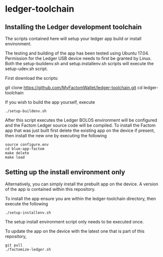 # ledger-toolchain

## Installing the Ledger development toolchain

The scripts contained here will setup your ledger app build or install environment.


The testing and building of the app has been tested using Ubuntu 17.04.  Permission for the Ledger USB device needs to first be granted by Linux.  Both the setup-buildenv.sh and setup.installenv.sh scripts will execute the setup-udev.sh script.

First download the scripts:

git clone https://github.com/MyFactomWallet/ledger-toolchain.git
cd ledger-toolchain

If you wish to build the app yourself, execute

```
./setup-buildenv.sh
```

After this script executes the Ledger BOLOS environment will be configured and the Factom Ledger source code will be compiled.  To install the Factom app that was just built first delete the existing app on the device if present, then install the new one by executing the following

```
source configure.env
cd blue-app-factom
make delete
make load
```

## Setting up the install environment only

Alternatively, you can simply install the prebuilt app on the device.  A version of the app is contained within this repository.

To install the app ensure you are within the ledger-toolchain directory, then execute the following

```
./setup-installenv.sh
```

The setup install environment script only needs to be executed once.  

To update the app on the device with the latest one that is part of this repository,

```
git pull
./factomize-ledger.sh
```


